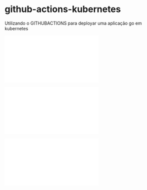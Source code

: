 # github-actions-kubernetes

Utilizando o GITHUBACTIONS para deployar uma aplicação go em kubernetes

![Buidando a aplicação MANUALMENTE](manual.md)

![Utilizando GITHUB ACTIONS no mesmo WORKFLOW](gitactions.md)

![Utilizando GITHUB ACTIONS com WORKFLOWS separados CI e CD](gitactions2.md)



